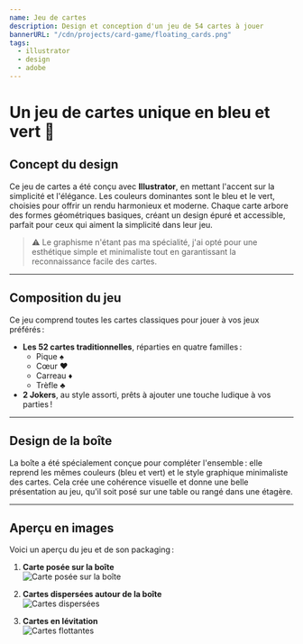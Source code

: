 ```yaml
---
name: Jeu de cartes
description: Design et conception d'un jeu de 54 cartes à jouer
bannerURL: "/cdn/projects/card-game/floating_cards.png"
tags:
  - illustrator
  - design
  - adobe
---
```


# Un jeu de cartes unique en bleu et vert 🎨

## **Concept du design**

Ce jeu de cartes a été conçu avec **Illustrator**, en mettant l'accent sur la simplicité et l'élégance. Les couleurs dominantes sont le bleu et le vert, choisies pour offrir un rendu harmonieux et moderne. Chaque carte arbore des formes géométriques basiques, créant un design épuré et accessible, parfait pour ceux qui aiment la simplicité dans leur jeu.

> ⚠️ Le graphisme n'étant pas ma spécialité, j'ai opté pour une esthétique simple et minimaliste tout en garantissant la reconnaissance facile des cartes.

---

## **Composition du jeu**

Ce jeu comprend toutes les cartes classiques pour jouer à vos jeux préférés :

- **Les 52 cartes traditionnelles**, réparties en quatre familles :
  - Pique ♠️
  - Cœur ♥️
  - Carreau ♦️
  - Trèfle ♣️
- **2 Jokers**, au style assorti, prêts à ajouter une touche ludique à vos parties !

---

## **Design de la boîte**

La boîte a été spécialement conçue pour compléter l'ensemble : elle reprend les mêmes couleurs (bleu et vert) et le style graphique minimaliste des cartes. Cela crée une cohérence visuelle et donne une belle présentation au jeu, qu'il soit posé sur une table ou rangé dans une étagère.

---

## **Aperçu en images**

Voici un aperçu du jeu et de son packaging :

1. **Carte posée sur la boîte**  
   ![Carte posée sur la boîte](/cdn/projects/card-game/card_on_box.png)

2. **Cartes dispersées autour de la boîte**  
   ![Cartes dispersées](/cdn/projects/card-game/cards_around_box.png)

3. **Cartes en lévitation**  
   ![Cartes flottantes](/cdn/projects/card-game/floating_cards.png)
